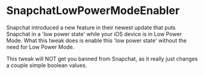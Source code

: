 # SnapchatLowPowerModeEnabler
Snapchat introduced a new feature in their newest update that puts Snapchat in a 'low power state' while your iOS device is in Low Power Mode.
What this tweak does is enable this 'low power state' without the need for Low Power Mode.

This tweak will NOT get you banned from Snapchat, as it really just changes a couple simple boolean values.
